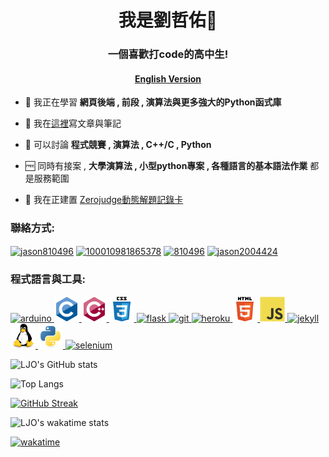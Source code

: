 <h1 align="center">我是劉哲佑👋</h1>
<h3 align="center">一個喜歡打code的高中生!</h3>

<h4 align="center"><a href="https://github.com/jason810496/jason810496/blob/main/README.md">English Version</a></h4>

- 🌱 我正在學習 **網頁後端 , 前段 , 演算法與更多強大的Python函式庫**

- 📝 我在[這裡](https://jason810496.github.io/blog/)寫文章與筆記

- 💬 可以討論 **程式競賽 , 演算法 , C++/C , Python**

- 🆓 同時有接案 , **大學演算法 , 小型python專案 , 各種語言的基本語法作業** 都是服務範圍 

- 🔭 我在正建置 [Zerojudge動態解題記錄卡](https://github.com/jason810496/Zerojudge-stats)


<h3 align="left">聯絡方式:</h3>
<p align="left">
<a href="https://codepen.io/jason810496" target="blank"><img align="center" src="https://raw.githubusercontent.com/rahuldkjain/github-profile-readme-generator/master/src/images/icons/Social/codepen.svg" alt="jason810496" height="30" width="40" /></a>
<a href="https://fb.com/100010981865378" target="blank"><img align="center" src="https://raw.githubusercontent.com/rahuldkjain/github-profile-readme-generator/master/src/images/icons/Social/facebook.svg" alt="100010981865378" height="30" width="40" /></a>
<a href="https://www.leetcode.com/810496" target="blank"><img align="center" src="https://raw.githubusercontent.com/rahuldkjain/github-profile-readme-generator/master/src/images/icons/Social/leet-code.svg" alt="810496" height="30" width="40" /></a>
    <a href="https://instagram.com/jason2004424" target="blank"><img align="center" src="https://raw.githubusercontent.com/rahuldkjain/github-profile-readme-generator/master/src/images/icons/Social/instagram.svg" alt="jason2004424" height="30" width="40" /></a>
</p>

<h3 align="left">程式語言與工具:</h3>
<p align="left"> <a href="https://www.arduino.cc/" target="_blank" rel="noreferrer"> <img src="https://cdn.worldvectorlogo.com/logos/arduino-1.svg" alt="arduino" width="40" height="40"/> </a> <a href="https://www.cprogramming.com/" target="_blank" rel="noreferrer"> <img src="https://raw.githubusercontent.com/devicons/devicon/master/icons/c/c-original.svg" alt="c" width="40" height="40"/> </a> <a href="https://www.w3schools.com/cpp/" target="_blank" rel="noreferrer"> <img src="https://raw.githubusercontent.com/devicons/devicon/master/icons/cplusplus/cplusplus-original.svg" alt="cplusplus" width="40" height="40"/> </a> <a href="https://www.w3schools.com/css/" target="_blank" rel="noreferrer"> <img src="https://raw.githubusercontent.com/devicons/devicon/master/icons/css3/css3-original-wordmark.svg" alt="css3" width="40" height="40"/> </a> <a href="https://flask.palletsprojects.com/" target="_blank" rel="noreferrer"> <img src="https://www.vectorlogo.zone/logos/pocoo_flask/pocoo_flask-icon.svg" alt="flask" width="40" height="40"/> </a> <a href="https://git-scm.com/" target="_blank" rel="noreferrer"> <img src="https://www.vectorlogo.zone/logos/git-scm/git-scm-icon.svg" alt="git" width="40" height="40"/> </a> <a href="https://heroku.com" target="_blank" rel="noreferrer"> <img src="https://www.vectorlogo.zone/logos/heroku/heroku-icon.svg" alt="heroku" width="40" height="40"/> </a> <a href="https://www.w3.org/html/" target="_blank" rel="noreferrer"> <img src="https://raw.githubusercontent.com/devicons/devicon/master/icons/html5/html5-original-wordmark.svg" alt="html5" width="40" height="40"/> </a> <a href="https://developer.mozilla.org/en-US/docs/Web/JavaScript" target="_blank" rel="noreferrer"> <img src="https://raw.githubusercontent.com/devicons/devicon/master/icons/javascript/javascript-original.svg" alt="javascript" width="40" height="40"/> </a> <a href="https://jekyllrb.com/" target="_blank" rel="noreferrer"> <img src="https://www.vectorlogo.zone/logos/jekyllrb/jekyllrb-icon.svg" alt="jekyll" width="40" height="40"/> </a> <a href="https://www.linux.org/" target="_blank" rel="noreferrer"> <img src="https://raw.githubusercontent.com/devicons/devicon/master/icons/linux/linux-original.svg" alt="linux" width="40" height="40"/> </a> <a href="https://www.python.org" target="_blank" rel="noreferrer"> <img src="https://raw.githubusercontent.com/devicons/devicon/master/icons/python/python-original.svg" alt="python" width="40" height="40"/> </a> <a href="https://www.selenium.dev" target="_blank" rel="noreferrer"> <img src="https://raw.githubusercontent.com/detain/svg-logos/780f25886640cef088af994181646db2f6b1a3f8/svg/selenium-logo.svg" alt="selenium" width="40" height="40"/> </a> </p>


![LJO's GitHub stats](https://github-readme-stats.vercel.app/api?username=jason810496&show_icons=true&theme=tokyonight&hide_border=true)

![Top Langs](https://github-readme-stats.vercel.app/api/top-langs/?username=jason810496&layout=compact&theme=tokyonight&hide_border=true)

[![GitHub Streak](https://github-readme-streak-stats.herokuapp.com?user=jason810496&theme=tokyonight&hide_border=true&date_format=M%20j%5B%2C%20Y%5D)](https://git.io/streak-stats)

<!--
<p><img align="left" src="https://github-readme-stats.vercel.app/api/top-langs?username=jason810496&show_icons=true&locale=en&layout=compact&theme=tokyonight" alt="jason810496" /></p>

<p>&nbsp;<img align="center" src="https://github-readme-stats.vercel.app/api?username=jason810496&show_icons=true&locale=en&theme=tokyonight" alt="jason810496" /></p>

<p><img align="center" src="https://github-readme-streak-stats.herokuapp.com/?user=jason810496&theme=tokyonight" alt="jason810496" /></p>
-->

![LJO's wakatime stats](https://github-readme-stats.vercel.app/api/wakatime?username=jason810496&theme=tokyonight&hide_border=true)

[![wakatime](https://wakatime.com/badge/user/5c4d6a5b-0b6e-45b9-b81f-78e13584375d.svg)](https://wakatime.com/@5c4d6a5b-0b6e-45b9-b81f-78e13584375d)
